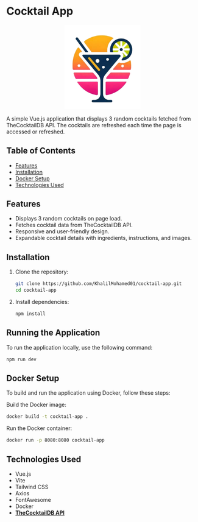 # Cocktail App

<p align="center">
  <img src="./public/logo.png" alt="Logo" width="200">
</p>


A simple Vue.js application that displays 3 random cocktails fetched from TheCocktailDB API. The cocktails are refreshed each time the page is accessed or refreshed.

## Table of Contents

- [Features](#features)
- [Installation](#installation)
- [Docker Setup](#docker-setup)
- [Technologies Used](#technologies-used)

## Features

- Displays 3 random cocktails on page load.
- Fetches cocktail data from TheCocktailDB API.
- Responsive and user-friendly design.
- Expandable cocktail details with ingredients, instructions, and images.

## Installation

1. Clone the repository:

    ```sh
    git clone https://github.com/KhalilMohamed01/cocktail-app.git
    cd cocktail-app
    ```

2. Install dependencies:

      ```sh
      npm install
      ```

## Running the Application

To run the application locally, use the following command:

```sh
npm run dev
 ```

## Docker Setup
To build and run the application using Docker, follow these steps:

Build the Docker image:

```sh
docker build -t cocktail-app .
```

Run the Docker container:

```sh
docker run -p 8080:8080 cocktail-app
```

## Technologies Used
- Vue.js
- Vite
- Tailwind CSS
- Axios
- FontAwesome
- Docker
- **[TheCocktailDB API](https://www.thecocktaildb.com/)**
